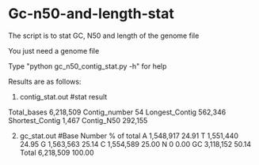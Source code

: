 # Gc-n50-and-length-stat
The script is to stat GC, N50 and length of the genome file

You just need a genome file

Type "python gc_n50_contig_stat.py -h" for help

Results are as follows:

1) contig_stat.out
#stat result

Total_bases	6,218,509
Contig_number	54
Longest_Contig	562,346
Shortest_Contig	1,467
Contig_N50	292,155

2) gc_stat.out
#Base	Number	% of total
A	1,548,917	24.91
T	1,551,440	24.95
G	1,563,563	25.14
C	1,554,589	25.00
N	0	0.00
GC	3,118,152	50.14
Total	6,218,509	100.00
